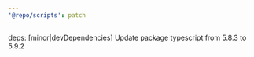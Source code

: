 ```yaml
---
'@repo/scripts': patch
---
```


deps: [minor|devDependencies] Update package typescript from 5.8.3 to 5.9.2
